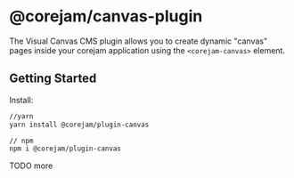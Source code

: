 # @corejam/canvas-plugin

The Visual Canvas CMS plugin allows you to create dynamic "canvas" pages inside your corejam application using the `<corejam-canvas>` element.

## Getting Started

Install:

```bash
//yarn
yarn install @corejam/plugin-canvas

// npm
npm i @corejam/plugin-canvas
```

TODO more